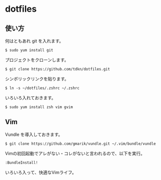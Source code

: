 dotfiles
========

使い方
------
何はともあれ git を入れます。

    $ sudo yum install git  

プロジェクトをクローンします。

    $ git clone https://github.com/tdkn/dotfiles.git

シンボリックリンクを貼ります。

    $ ln -s ~/dotfiles/.zshrc ~/.zshrc

いろいろ入れておきます。

    $ sudo yum install zsh vim gvim

Vim
---
Vundle を導入しておきます。

    $ git clone https://github.com/gmarik/vundle.git ~/.vim/bundle/vundle

Vimの初回起動でアレがない・コレがないと言われるので、以下を実行。

    :BundleInstall!

いろいろ入って、快適なVimライフ。

